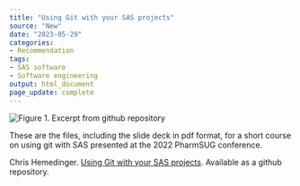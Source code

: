 ```yaml
---
title: "Using Git with your SAS projects"
source: "New"
date: "2023-05-29"
categories:
- Recommendation
tags:
- SAS software
- Software engineering
output: html_document
page_update: complete
---
```


![Figure 1. Excerpt from github repository](http://www.pmean.com/new-images/23/git-with-sas-01.png)

<div class="notes">

These are the files, including the slide deck in pdf format, for a short course on using git with SAS presented at the 2022 PharmSUG conference.

Chris Hemedinger. [Using Git with your SAS projects][hem1]. Available as a github repository.

[hem1]: https://github.com/sascommunities/git-workshop

</div>
